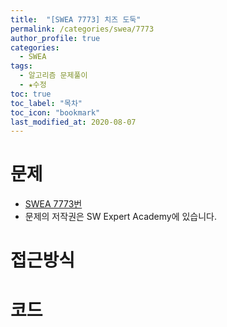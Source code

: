 ```yaml
---
title:  "[SWEA 7773] 치즈 도둑"
permalink: /categories/swea/7773
author_profile: true
categories:
  - SWEA
tags:
  - 알고리즘 문제풀이
  - ★수정 
toc: true
toc_label: "목차"
toc_icon: "bookmark"
last_modified_at: 2020-08-07
---
```

# 문제
* [SWEA 7773번]()
* 문제의 저작권은 SW Expert Academy에 있습니다.  

# 접근방식 


# 코드
```java

```